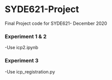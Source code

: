 # SYDE621-Project
 Final Project code for SYDE621- December 2020

### Experiment 1 & 2
-Use icp2.ipynb

### Experiment 3
-Use icp_registration.py
